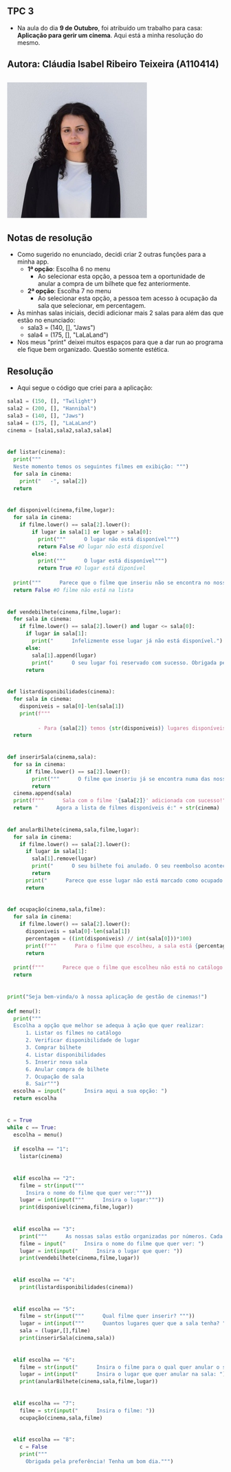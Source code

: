 **TPC 3**
-
- Na aula do dia **9 de Outubro**, foi atribuído um trabalho para casa: **Aplicação para gerir um cinema**. Aqui está a minha resolução do mesmo.

Autora: Cláudia Isabel Ribeiro Teixeira **(A110414)**
- 
![image](https://github.com/ClaudiaTeixeiraa/ATP2025/blob/50853c9a0b9cb98c9196bc095d8ef1134162d2fd/foto%20formal.jpg)
-
**Notas de resolução**
-
- Como sugerido no enunciado, decidi criar 2 outras funções para a minha app.
    - **1ª opção**: Escolha 6 no menu
        - Ao selecionar esta opção, a pessoa tem a oportunidade de anular a compra de um bilhete que fez anteriormente.
    - **2ª opção**: Escolha 7 no menu
        - Ao selecionar esta opção, a pessoa tem acesso à ocupação da sala que selecionar, em percentagem.
- Às minhas salas iniciais, decidi adicionar mais 2 salas para além das que estão no enunciado:
    - sala3 = (140, [], "Jaws")
    - sala4 = (175, [], "LaLaLand")
- Nos meus "print" deixei muitos espaços para que a dar run ao programa ele fique bem organizado. Questão somente estética.

Resolução
-
- Aqui segue o código que criei para a aplicação:
```python
sala1 = (150, [], "Twilight")
sala2 = (200, [], "Hannibal")
sala3 = (140, [], "Jaws")
sala4 = (175, [], "LaLaLand")
cinema = [sala1,sala2,sala3,sala4]


def listar(cinema):
  print("""
  Neste momento temos os seguintes filmes em exibição: """)
  for sala in cinema:
    print("   -", sala[2])
  return


def disponivel(cinema,filme,lugar):
  for sala in cinema:
    if filme.lower() == sala[2].lower():
        if lugar in sala[1] or lugar > sala[0]:
          print("""      O lugar não está disponível""")
          return False #O lugar não está disponível
        else:
          print("""      O lugar está disponível""")
          return True #O lugar está diponível

  print("""      Parece que o filme que inseriu não se encontra no nosso sistema. Tente novamente.""")
  return False #O filme não está na lista


def vendebilhete(cinema,filme,lugar):
  for sala in cinema:
    if filme.lower() == sala[2].lower() and lugar <= sala[0]:
      if lugar in sala[1]:
        print("      Infelizmente esse lugar já não está disponível.")
      else:
        sala[1].append(lugar)
        print("      O seu lugar foi reservado com sucesso. Obrigada pela preferência.")
      return


def listardisponibilidades(cinema):
  for sala in cinema:
    disponiveis = sala[0]-len(sala[1])
    print(f"""   
                
          - Para {sala[2]} temos {str(disponiveis)} lugares disponíveis.""")
  return


def inserirSala(cinema,sala):
  for sa in cinema:
      if filme.lower() == sa[2].lower():
        print("""      O filme que inseriu já se encontra numa das nossas salas.""")
        return
  cinema.append(sala)
  print(f"""      Sala com o filme '{sala[2]}' adicionada com sucesso!""")
  return "      Agora a lista de filmes disponíveis é:" + str(cinema)


def anularBilhete(cinema,sala,filme,lugar):
  for sala in cinema:
    if filme.lower() == sala[2].lower():
      if lugar in sala[1]:
        sala[1].remove(lugar)
        print("      O seu bilhete foi anulado. O seu reembolso acontecerá dentro de momentos.")
        return 
      print("      Parece que esse lugar não está marcado como ocupado. Verifique o seu bilhete novamente.")
      return


def ocupação(cinema,sala,filme):
  for sala in cinema:
    if filme.lower() == sala[2].lower(): 
      disponiveis = sala[0]-len(sala[1])
      percentagem = ((int(disponiveis) // int(sala[0]))*100)
      print(f"""      Para o filme que escolheu, a sala está {percentagem}% ocupada.""")
      return 

  print(f"""      Parece que o filme que escolheu não está no catálogo.""")
  return


print("Seja bem-vinda/o à nossa aplicação de gestão de cinemas!")

def menu():
  print("""
  Escolha a opção que melhor se adequa à ação que quer realizar:
      1. Listar os filmes no catálogo
      2. Verificar disponibilidade de lugar
      3. Comprar bilhete
      4. Listar disponibilidades
      5. Inserir nova sala
      6. Anular compra de bilhete
      7. Ocupação de sala
      8. Sair""")
  escolha = input("      Insira aqui a sua opção: ")
  return escolha


c = True
while c == True:
  escolha = menu()

  if escolha == "1":
    listar(cinema)


  elif escolha == "2":
    filme = str(input("""      
      Insira o nome do filme que quer ver:"""))
    lugar = int(input("""      Insira o lugar:"""))
    print(disponivel(cinema,filme,lugar))


  elif escolha == "3":
    print("""      As nossas salas estão organizadas por números. Cada sala tem um número limitado de lugares.""")
    filme = input("      Insira o nome do filme que quer ver: ")
    lugar = int(input("      Insira o lugar que quer: "))
    print(vendebilhete(cinema,filme,lugar))


  elif escolha == "4":
    print(listardisponibilidades(cinema))
  

  elif escolha == "5":
    filme = str(input("""      Qual filme quer inserir? """))
    lugar = int(input("""      Quantos lugares quer que a sala tenha? """))
    sala = (lugar,[],filme)
    print(inserirSala(cinema,sala))

  
  elif escolha == "6":
    filme = str(input("      Insira o filme para o qual quer anular o seu bilhete: "))
    lugar = int(input("      Insira o lugar que quer anular na sala: "))
    print(anularBilhete(cinema,sala,filme,lugar))


  elif escolha == "7":
    filme = str(input("      Insira o filme: "))
    ocupação(cinema,sala,filme)
    

  elif escolha == "8":
    c = False
    print("""      
      Obrigada pela preferência! Tenha um bom dia.""")
```
